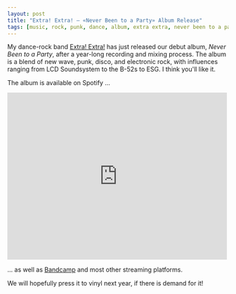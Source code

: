 ```yaml
---
layout: post
title: "Extra! Extra! – «Never Been to a Party» Album Release"
tags: [music, rock, punk, dance, album, extra extra, never been to a party]
---
```


My dance-rock band <a href="http://extraextramusic.com/">Extra! Extra!</a> has just released our debut album, <i>Never Been to a Party</i>, after a year-long recording and mixing process. The album is a blend of new wave, punk, disco, and electronic rock, with influences ranging from LCD Soundsystem to the B-52s to ESG. I think you'll like it.

The album is available on Spotify ...

<iframe src="https://open.spotify.com/embed?uri=spotify:album:7BvRS1yJ5O8JYfuqGS4LpO&view=coverart" width="500" height="380" frameborder="0" allowtransparency="true" allow="encrypted-media"></iframe>

... as well as [Bandcamp](https://extraextramusic.bandcamp.com/album/never-been-to-a-party) and most other streaming platforms.

We will hopefully press it to vinyl next year, if there is demand for it!
